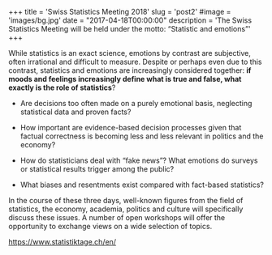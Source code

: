 +++
title = 'Swiss Statistics Meeting 2018'
slug = 'post2'
#image = 'images/bg.jpg'
date = "2017-04-18T00:00:00"
description = 'The Swiss Statistics Meeting will be held under the motto: “Statistic and emotions”'
+++

While statistics is an exact science, emotions by contrast are subjective, often irrational and difficult 
to measure. Despite or perhaps even due to this contrast, statistics and emotions are increasingly 
considered together: **if moods and feelings increasingly define what is true and false, what exactly is 
the role of statistics**? 

- Are decisions too often made on a purely emotional basis, neglecting statistical  data  and  proven  facts?  

- How  important  are  evidence-based  decision  processes  given  that  factual correctness is becoming less and less relevant in politics and the economy? 

- How do statisticians deal  with  “fake  news”?  What  emotions  do  surveys  or  statistical  results  trigger  among  the  public?  

- What biases and resentments exist compared with fact-based statistics?

In the course of these three days, well-known figures from the field of statistics, the economy, academia, politics and culture will specifically discuss these issues. A number of open workshops will 
offer the opportunity to exchange views on a wide selection of topics.

https://www.statistiktage.ch/en/
